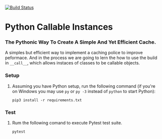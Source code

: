 [![Build Status](https://travis-ci.org/wandersonsc/Python-Callable-Instance.svg?branch=master)](https://travis-ci.org/wandersonsc/Python-Callable-Instance)

# Python Callable Instances

### The Pythonic Way To Create A Simple And Yet Efficient Cache.

A simples but efficient way to implement a caching police to improve peformace. And in the process we are going to lern the how to use the build in `__call__`, which allows instaces of classes to be callable objects.

### Setup

1. Assuming you have Python setup, run the following command (if you're on Windows you may use `py` or `py -3` instead of `python` to start Python):

   ```
   pip3 install -r requirements.txt

   ```

### Test

1. Rum the following comand to execute Pytest test suite.

   ```
   pytest

   ```
